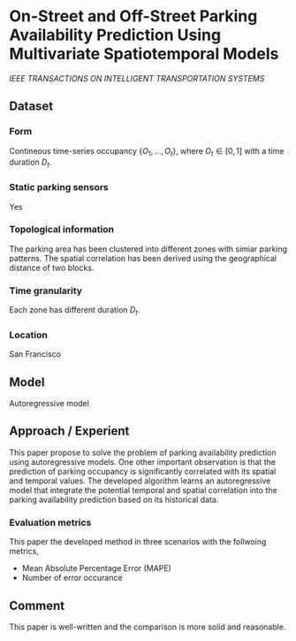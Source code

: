 # On-Street and Off-Street Parking Availability Prediction Using Multivariate Spatiotemporal Models
*IEEE TRANSACTIONS ON INTELLIGENT TRANSPORTATION SYSTEMS*

## Dataset
### Form
Contineous time-series occupancy $\{O_1, ..., O_t\}$, where $O_t \in [0, 1]$ with a time duration $D_t$.
### Static parking sensors
Yes
### Topological information
The parking area has been clustered into different zones with simiar parking patterns. The spatial correlation has been derived using the geographical distance of two blocks.
### Time granularity
Each zone has different duration $D_t$.
### Location
San Francisco
## Model
Autoregressive model
## Approach / Experient
This paper propose to solve the problem of parking availability prediction using autoregressive models. One other important observation is that the prediction of parking occupancy is significantly correlated with its spatial and temporal values. The developed algorithm learns an autoregressive model that integrate the potential temporal and spatial correlation into the parking availability prediction based on its historical data.
### Evaluation metrics
This paper the developed method in three scenarios with the follwoing metrics,
+ Mean Absolute Percentage Error (MAPE)
+ Number of error occurance
## Comment
This paper is well-written and the comparison is more solid and reasonable.